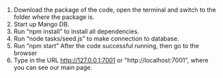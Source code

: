 1. Download the package of the code, open the terminal and switch
to the folder where the package is.
2. Start up Mango DB.
3. Run “npm install” to install all dependencies.
4. Run “node tasks/seed.js” to make connection to database.
5. Run “npm start”
After the code successful running, then go to the browser
6. Type in the URL http://127.0.0.1:7001 or "http://localhost:7001", where you can see our main page.
